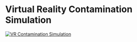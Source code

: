 # Virtual Reality Contamination Simulation

[![VR Contamination Simulation ](https://imgur.com/a/DO1qNYB)](https://youtu.be/uyY6Cnt6ye8)
